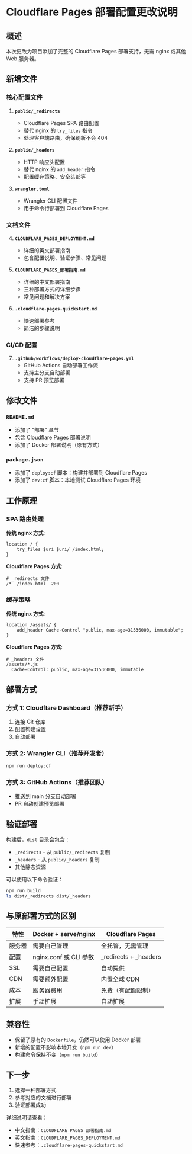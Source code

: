 # Cloudflare Pages 部署配置更改说明

## 概述

本次更改为项目添加了完整的 Cloudflare Pages 部署支持，无需 nginx 或其他 Web 服务器。

## 新增文件

### 核心配置文件

1. **`public/_redirects`**
   - Cloudflare Pages SPA 路由配置
   - 替代 nginx 的 `try_files` 指令
   - 处理客户端路由，确保刷新不会 404

2. **`public/_headers`**
   - HTTP 响应头配置
   - 替代 nginx 的 `add_header` 指令
   - 配置缓存策略、安全头部等

3. **`wrangler.toml`**
   - Wrangler CLI 配置文件
   - 用于命令行部署到 Cloudflare Pages

### 文档文件

4. **`CLOUDFLARE_PAGES_DEPLOYMENT.md`**
   - 详细的英文部署指南
   - 包含配置说明、验证步骤、常见问题

5. **`CLOUDFLARE_PAGES_部署指南.md`**
   - 详细的中文部署指南
   - 三种部署方式的详细步骤
   - 常见问题和解决方案

6. **`.cloudflare-pages-quickstart.md`**
   - 快速部署参考
   - 简洁的步骤说明

### CI/CD 配置

7. **`.github/workflows/deploy-cloudflare-pages.yml`**
   - GitHub Actions 自动部署工作流
   - 支持主分支自动部署
   - 支持 PR 预览部署

## 修改文件

### `README.md`
- 添加了 "部署" 章节
- 包含 Cloudflare Pages 部署说明
- 添加了 Docker 部署说明（原有方式）

### `package.json`
- 添加了 `deploy:cf` 脚本：构建并部署到 Cloudflare Pages
- 添加了 `dev:cf` 脚本：本地测试 Cloudflare Pages 环境

## 工作原理

### SPA 路由处理

**传统 nginx 方式**:
```nginx
location / {
    try_files $uri $uri/ /index.html;
}
```

**Cloudflare Pages 方式**:
```
# _redirects 文件
/*  /index.html  200
```

### 缓存策略

**传统 nginx 方式**:
```nginx
location /assets/ {
    add_header Cache-Control "public, max-age=31536000, immutable";
}
```

**Cloudflare Pages 方式**:
```
# _headers 文件
/assets/*.js
  Cache-Control: public, max-age=31536000, immutable
```

## 部署方式

### 方式 1: Cloudflare Dashboard（推荐新手）
1. 连接 Git 仓库
2. 配置构建设置
3. 自动部署

### 方式 2: Wrangler CLI（推荐开发者）
```bash
npm run deploy:cf
```

### 方式 3: GitHub Actions（推荐团队）
- 推送到 main 分支自动部署
- PR 自动创建预览部署

## 验证部署

构建后，`dist` 目录会包含：
- `_redirects` - 从 `public/_redirects` 复制
- `_headers` - 从 `public/_headers` 复制
- 其他静态资源

可以使用以下命令验证：
```bash
npm run build
ls dist/_redirects dist/_headers
```

## 与原部署方式的区别

| 特性 | Docker + serve/nginx | Cloudflare Pages |
|------|---------------------|------------------|
| 服务器 | 需要自己管理 | 全托管，无需管理 |
| 配置 | nginx.conf 或 CLI 参数 | _redirects + _headers |
| SSL | 需要自己配置 | 自动提供 |
| CDN | 需要额外配置 | 内置全球 CDN |
| 成本 | 服务器费用 | 免费（有配额限制） |
| 扩展 | 手动扩展 | 自动扩展 |

## 兼容性

- 保留了原有的 `Dockerfile`，仍然可以使用 Docker 部署
- 新增的配置不影响本地开发（`npm run dev`）
- 构建命令保持不变（`npm run build`）

## 下一步

1. 选择一种部署方式
2. 参考对应的文档进行部署
3. 验证部署成功

详细说明请查看：
- 中文指南：`CLOUDFLARE_PAGES_部署指南.md`
- 英文指南：`CLOUDFLARE_PAGES_DEPLOYMENT.md`
- 快速参考：`.cloudflare-pages-quickstart.md`

